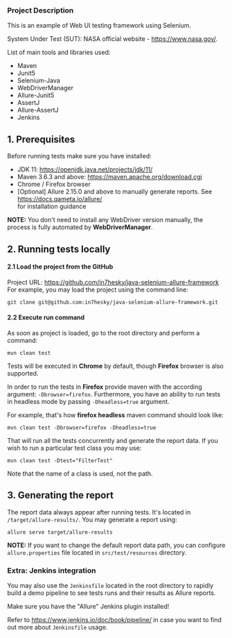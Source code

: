 ### Project Description ###

This is an example of Web UI testing framework using Selenium.

System Under Test (SUT): NASA official website - https://www.nasa.gov/. 

List of main tools and libraries used:

- Maven
- Junit5
- Selenium-Java
- WebDriverManager
- Allure-Junit5
- AssertJ
- Allure-AssertJ
- Jenkins


## 1. Prerequisites
Before running tests make sure you have installed:
- JDK 11: https://openjdk.java.net/projects/jdk/11/
- Maven 3.6.3 and above: https://maven.apache.org/download.cgi
- Chrome / Firefox browser
- [Optional] Allure 2.15.0 and above to manually generate reports. See https://docs.qameta.io/allure/ \
  for installation guidance

**NOTE:** You don't need to install any WebDriver version manually, the process is fully automated by **WebDriverManager**.

## 2. Running tests locally


#### 2.1 Load the project from the GitHub
Project URL: https://github.com/in7hesky/java-selenium-allure-framework
For example, you may load the project using the command line:
```
git clone git@github.com:in7hesky/java-selenium-allure-framework.git
```
#### 2.2 Execute run command
As soon as project is loaded, go to the root directory and perform a command:
```
mvn clean test
```
Tests will be executed in **Chrome** by default, though **Firefox** browser is also supported.  

In order to run the tests in **Firefox** provide maven with the according argument:
`-Dbrowser=firefox`.
Furthermore, you have an ability to run tests in headless mode by passing `-Dheadless=true` argument.  

For example, that's how **firefox headless** maven command should look like:
```
mvn clean test -Dbrowser=firefox -Dheadless=true
```
That will run all the tests concurrently and generate the report data. If you wish to run a particular test class you may use:
```
mvn clean test -Dtest="FilterTest"
```
Note that the name of a class is used, not the path.
## 3. Generating the report
The report data always appear after running tests. It's located in `/target/allure-results/`.
You may generate a report using:
```
allure serve target/allure-results
```
**NOTE:** If you want to change the default report data path, you can configure `allure.properties` file located in
`src/test/resources` directory.

### Extra: Jenkins integration
You may also use the `Jenkinsfile` located in the root directory to rapidly build a demo pipeline to see tests runs
and their results as Allure reports. 

Make sure you have the "Allure" Jenkins plugin installed!

Refer to https://www.jenkins.io/doc/book/pipeline/ in case you want to find out more
about `Jenkinsfile` usage.


